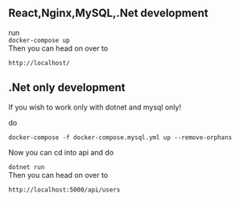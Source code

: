 ## React,Nginx,MySQL,.Net development

run<br/>
`docker-compose up `
<br/>
Then you can head on over to

`http://localhost/`

## .Net only development

If you wish to work only with dotnet and mysql only!<br/>

do

`docker-compose -f docker-compose.mysql.yml up --remove-orphans`

Now you can cd into api and do <br/>

`dotnet run `
<br/>
Then you can head on over to

`http://localhost:5000/api/users`

